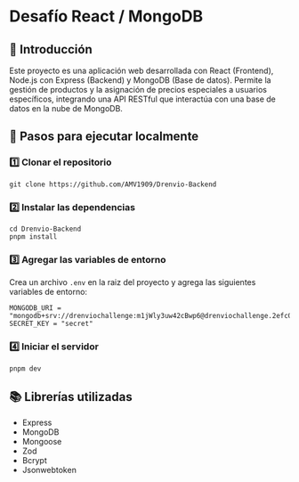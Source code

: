 # Desafío React / MongoDB

## 📌 Introducción

Este proyecto es una aplicación web desarrollada con React (Frontend), Node.js con Express (Backend) y MongoDB (Base de datos). Permite la gestión de productos y la asignación de precios especiales a usuarios específicos, integrando una API RESTful que interactúa con una base de datos en la nube de MongoDB.

## 🚀 Pasos para ejecutar localmente

### **1️⃣ Clonar el repositorio**

```
git clone https://github.com/AMV1909/Drenvio-Backend
```

### **2️⃣ Instalar las dependencias**

```
cd Drenvio-Backend
pnpm install
```

### **3️⃣ Agregar las variables de entorno**

Crea un archivo `.env` en la raiz del proyecto y agrega las siguientes variables de entorno:

```
MONGODB_URI = "mongodb+srv://drenviochallenge:m1jWly3uw42cBwp6@drenviochallenge.2efc0.mongodb.net/"
SECRET_KEY = "secret"
```

### **4️⃣ Iniciar el servidor**

```
pnpm dev
```

## 📚 Librerías utilizadas

-   Express
-   MongoDB
-   Mongoose
-   Zod
-   Bcrypt
-   Jsonwebtoken
